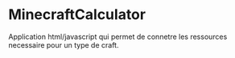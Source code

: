 MinecraftCalculator
===================

Application html/javascript qui permet de connetre les ressources necessaire pour un type de craft.
